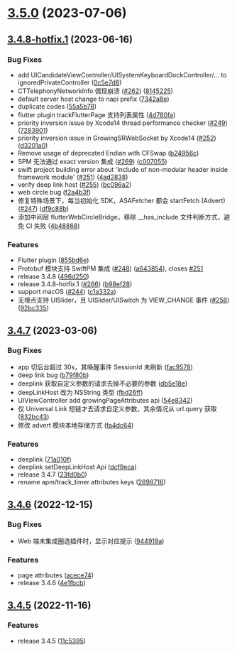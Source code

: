 # [3.5.0](https://github.com/growingio/growingio-sdk-ios-autotracker/compare/3.4.8-hotfix.1...3.5.0) (2023-07-06)



## [3.4.8-hotfix.1](https://github.com/growingio/growingio-sdk-ios-autotracker/compare/3.4.7...3.4.8-hotfix.1) (2023-06-16)


### Bug Fixes

* add UICandidateViewController/UISystemKeyboardDockController/... to ignoredPrivateController ([0c5e7d8](https://github.com/growingio/growingio-sdk-ios-autotracker/commit/0c5e7d830d3c4df3a114b6bb6eb8bceba81d9e22))
* CTTelephonyNetworkInfo 偶现崩溃 ([#262](https://github.com/growingio/growingio-sdk-ios-autotracker/issues/262)) ([8145225](https://github.com/growingio/growingio-sdk-ios-autotracker/commit/81452255f24dda1597a930355e6962843df757a9))
* default server host change to napi prefix ([7342a8e](https://github.com/growingio/growingio-sdk-ios-autotracker/commit/7342a8eeba888760e77f4a0281978d7bb31f3b4d))
* duplicate codes ([55a5b78](https://github.com/growingio/growingio-sdk-ios-autotracker/commit/55a5b78b487c4c62e9bc0913eea11541bdd7954b))
* flutter plugin trackFlutterPage 支持列表属性 ([4d780fa](https://github.com/growingio/growingio-sdk-ios-autotracker/commit/4d780faccc8841a8e6e9b7d13899c60fcfdcfa37))
* priority inversion issue by Xcode14 thread performance checker ([#249](https://github.com/growingio/growingio-sdk-ios-autotracker/issues/249)) ([7283901](https://github.com/growingio/growingio-sdk-ios-autotracker/commit/728390102226ea22d9107fb076e9d9c98bc559e2))
* priority inversion issue in GrowingSRWebSocket by Xcode14 ([#252](https://github.com/growingio/growingio-sdk-ios-autotracker/issues/252)) ([d3201a0](https://github.com/growingio/growingio-sdk-ios-autotracker/commit/d3201a0799440e7c5315ea20e01e9777268d484c))
* Remove usage of deprecated Endian with CFSwap ([b24956c](https://github.com/growingio/growingio-sdk-ios-autotracker/commit/b24956c32e1a8e1c39b705cb0b83d56d0c53ceac))
* SPM 无法通过 exact version 集成 ([#269](https://github.com/growingio/growingio-sdk-ios-autotracker/issues/269)) ([c007055](https://github.com/growingio/growingio-sdk-ios-autotracker/commit/c0070554b65550a2738ae2fe9627221db56cc661))
* swift project building error about 'Include of non-modular header inside framework module' ([#251](https://github.com/growingio/growingio-sdk-ios-autotracker/issues/251)) ([4ad2838](https://github.com/growingio/growingio-sdk-ios-autotracker/commit/4ad2838fb4dd0c926d021d8350eb13688eb8b2c0))
* verify deep link host ([#255](https://github.com/growingio/growingio-sdk-ios-autotracker/issues/255)) ([bc096a2](https://github.com/growingio/growingio-sdk-ios-autotracker/commit/bc096a267c54a6e20b16183354363d25218e0757))
* web circle bug ([f2a4b3f](https://github.com/growingio/growingio-sdk-ios-autotracker/commit/f2a4b3ff608b1887f7329220cbcc86ba084560d7))
* 修复特殊场景下，每当初始化 SDK，ASAFetcher 都会 startFetch (Advert) ([#247](https://github.com/growingio/growingio-sdk-ios-autotracker/issues/247)) ([df9c88b](https://github.com/growingio/growingio-sdk-ios-autotracker/commit/df9c88b04e1bdebaaf836d1ffe9d851b5b1eec30))
* 添加中间层 flutterWebCircleBridge，移除 __has_include 文件判断方式，避免 CI 失败 ([4b48868](https://github.com/growingio/growingio-sdk-ios-autotracker/commit/4b48868f65e4e4b73fec23e965036117c39712db))


### Features

* Flutter plugin ([855bd6e](https://github.com/growingio/growingio-sdk-ios-autotracker/commit/855bd6eed6bb1cd8197dad05060df855ca22c5b7))
* Protobuf 模块支持 SwiftPM 集成 ([#248](https://github.com/growingio/growingio-sdk-ios-autotracker/issues/248)) ([a643854](https://github.com/growingio/growingio-sdk-ios-autotracker/commit/a6438543deec2c04059fa8f849f134edb016e770)), closes [#251](https://github.com/growingio/growingio-sdk-ios-autotracker/issues/251)
* release 3.4.8 ([496d250](https://github.com/growingio/growingio-sdk-ios-autotracker/commit/496d250f2eafe05175be7f82bcb28f8475687761))
* release 3.4.8-hotfix.1 ([#266](https://github.com/growingio/growingio-sdk-ios-autotracker/issues/266)) ([b98ef28](https://github.com/growingio/growingio-sdk-ios-autotracker/commit/b98ef289a1962a0eb842eb05189a3799d596f3d6))
* support macOS ([#244](https://github.com/growingio/growingio-sdk-ios-autotracker/issues/244)) ([c1a332a](https://github.com/growingio/growingio-sdk-ios-autotracker/commit/c1a332af6444a067830fab455ef3d0fe5b83e6d7))
* 无埋点支持 UISlider，且 UISlider/UISwitch 为 VIEW_CHANGE 事件 ([#258](https://github.com/growingio/growingio-sdk-ios-autotracker/issues/258)) ([92bc335](https://github.com/growingio/growingio-sdk-ios-autotracker/commit/92bc33522e1d8190349406d3fb62c1df0923683a))



## [3.4.7](https://github.com/growingio/growingio-sdk-ios-autotracker/compare/3.4.6...3.4.7) (2023-03-06)


### Bug Fixes

* app 切后台超过 30s，其唤醒事件 SessionId 未刷新 ([fac9578](https://github.com/growingio/growingio-sdk-ios-autotracker/commit/fac9578774c9f80325e563fcc036f5829d199583))
* deep link bug ([b79f80b](https://github.com/growingio/growingio-sdk-ios-autotracker/commit/b79f80b1df967323fdbd0899af450e5272681a11))
* deeplink 获取自定义参数的请求去掉不必要的参数 ([db5e18e](https://github.com/growingio/growingio-sdk-ios-autotracker/commit/db5e18e84448c330b37dc211d19b8cb639319d09))
* deepLinkHost 改为 NSString 类型 ([fbd26ff](https://github.com/growingio/growingio-sdk-ios-autotracker/commit/fbd26ff96a0c8f73ef4708e55dcb0fd03f524ef8))
* UIViewController add growingPageAttributes api ([54e8342](https://github.com/growingio/growingio-sdk-ios-autotracker/commit/54e83426c8c888ff6722c5f8d188d776f1efa8b5))
* 仅 Universal Link 短链才去请求自定义参数，其余情况从 url.query 获取 ([832bc43](https://github.com/growingio/growingio-sdk-ios-autotracker/commit/832bc4322c56473467aae1d54b568373cbd04301))
* 修改 advert 模块本地存储方式 ([fa4dc64](https://github.com/growingio/growingio-sdk-ios-autotracker/commit/fa4dc64e99a205d39ba6a8deec23c0d5977014d4))


### Features

* deeplink ([71a010f](https://github.com/growingio/growingio-sdk-ios-autotracker/commit/71a010f15fdc5fcd75a90a118fc27cd4bbd19bd7))
* deeplink setDeepLinkHost Api ([dcf9eca](https://github.com/growingio/growingio-sdk-ios-autotracker/commit/dcf9ecad2a7435f76b283fd5e12a9b8a11b90a92))
* release 3.4.7 ([23fd0b0](https://github.com/growingio/growingio-sdk-ios-autotracker/commit/23fd0b03e8bc3887ba5bbfa518f2f09b4119a2c9))
* rename apm/track_timer attributes keys ([2898716](https://github.com/growingio/growingio-sdk-ios-autotracker/commit/2898716e43187d11047c4f90f55e12d6038196af))



## [3.4.6](https://github.com/growingio/growingio-sdk-ios-autotracker/compare/3.4.5...3.4.6) (2022-12-15)


### Bug Fixes

* Web 端未集成圈选插件时，显示对应提示 ([944919a](https://github.com/growingio/growingio-sdk-ios-autotracker/commit/944919a5e9b3b0c6464a3ebe402b6e08cffc5e3e))


### Features

* page attributes ([acece74](https://github.com/growingio/growingio-sdk-ios-autotracker/commit/acece749cbffe6358ac337655c95eccfee20f192))
* release 3.4.6 ([4e1fbcb](https://github.com/growingio/growingio-sdk-ios-autotracker/commit/4e1fbcbc24218d55b104e722579b5277e6a7718b))



## [3.4.5](https://github.com/growingio/growingio-sdk-ios-autotracker/compare/3.4.5-beta...3.4.5) (2022-11-16)


### Features

* release 3.4.5 ([11c5395](https://github.com/growingio/growingio-sdk-ios-autotracker/commit/11c539570d628901e5d6b21bcdc54acc1b58ed04))



